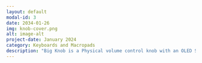 ```yaml
---
layout: default
modal-id: 3
date: 2034-01-26
img: knob-cover.png
alt: image-alt
project-date: January 2024
category: Keyboards and Macropads
description: "Big Knob is a Physical volume control knob with an OLED Screen. Utilizing a 3D Printed case and running on a SEEED XIAO RP2040. The screen is mostly cosmetic, displaying a matrix style animation during inactivity and providing realtime feedback about the input being sent to the PC. The software is publicly available on GitHub alongside the printing and design files. There is also a complete guide for creating your own Big Knob available on the Project's GitHub Page. https://github.com/potatoworld/BigKnob"
---
```

